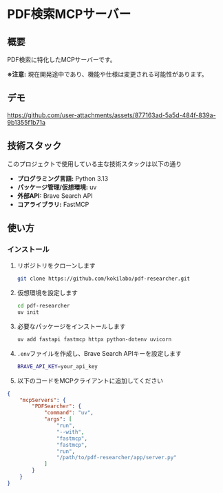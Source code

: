 # PDF検索MCPサーバー

## 概要

PDF検索に特化したMCPサーバーです。

**※注意:** 現在開発途中であり、機能や仕様は変更される可能性があります。

## デモ

https://github.com/user-attachments/assets/877163ad-5a5d-484f-839a-9b1355f1b71a

## 技術スタック

このプロジェクトで使用している主な技術スタックは以下の通り

-   **プログラミング言語:** Python 3.13
-   **パッケージ管理/仮想環境:** uv
-   **外部API:** Brave Search API
-   **コアライブラリ:** FastMCP

## 使い方

### インストール

1.  リポジトリをクローンします
    ```bash
    git clone https://github.com/kokilabo/pdf-researcher.git
    ```
2.  仮想環境を設定します
    ```bash
    cd pdf-researcher
    uv init
    ```
3.  必要なパッケージをインストールします
    ```bash
    uv add fastapi fastmcp httpx python-dotenv uvicorn
    ```
4.  `.env`ファイルを作成し、Brave Search APIキーを設定します
    ```bash
    BRAVE_API_KEY=your_api_key
    ```
5.  以下のコードをMCPクライアントに追加してください
```json
{
    "mcpServers": {
        "PDFSearcher": {
            "command": "uv",
            "args": [
                "run",
                "--with",
                "fastmcp",
                "fastmcp",
                "run",
                "/path/to/pdf-researcher/app/server.py"
            ]
        }
    }
}

```
